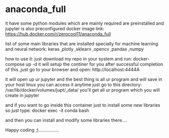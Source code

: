# anaconda_full

it have some python modules which are mainly required are preinstalled and jupyter is also preconfigured
docker image link:
 https://hub.docker.com/r/zerocool11/anaconda_full

list of some main libraries that are installed specially for machine learning and neural network:
 keras
,plotly
,sklearn
,opencv
,pandas
,numpy


how to use it:
just download my repo in your system and run:
docker-compose up -d
it will setup the continer for you 
after successful completion of this ,just go to your browser and open:
http://localhost:4444A
 
it will open up ur jupyter and the best thing is all ur program and will save in your host linux you can access it anytime just go to this directory:
/var/lib/docker/volumes/jupt/_data/
you'll get all ur program which you will create in jupyter
 
 
and if you want to go inside this container just to install some new libraries so just type:
docker exec -it conda bash
 
and then you can install and modify some libraries there....
 
 
 Happy coding ;)................
